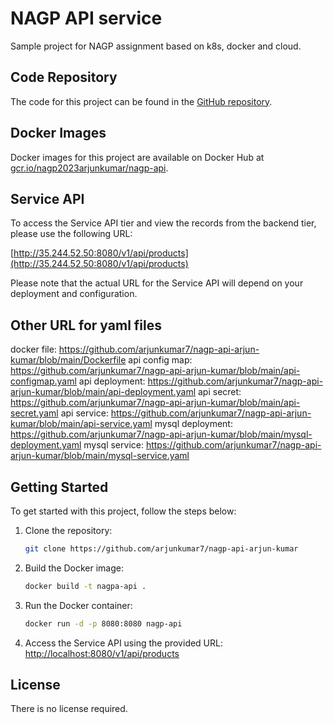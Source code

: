 # NAGP API service

Sample project for NAGP assignment based on k8s, docker and cloud.

## Code Repository

The code for this project can be found in the [GitHub repository](https://github.com/arjunkumar7/nagp-api-arjun-kumar).

## Docker Images

Docker images for this project are available on Docker Hub at [gcr.io/nagp2023arjunkumar/nagp-api](https://gcr.io/nagp2023arjunkumar/nagp-api).

## Service API

To access the Service API tier and view the records from the backend tier, please use the following URL:

[http://35.244.52.50:8080/v1/api/products](http://35.244.52.50:8080/v1/api/products)

Please note that the actual URL for the Service API will depend on your deployment and configuration.

## Other URL for yaml files
docker file:
https://github.com/arjunkumar7/nagp-api-arjun-kumar/blob/main/Dockerfile
api config map:
https://github.com/arjunkumar7/nagp-api-arjun-kumar/blob/main/api-configmap.yaml
api deployment:
https://github.com/arjunkumar7/nagp-api-arjun-kumar/blob/main/api-deployment.yaml
api secret:
https://github.com/arjunkumar7/nagp-api-arjun-kumar/blob/main/api-secret.yaml
api service:
https://github.com/arjunkumar7/nagp-api-arjun-kumar/blob/main/api-service.yaml
mysql deployment:
https://github.com/arjunkumar7/nagp-api-arjun-kumar/blob/main/mysql-deployment.yaml
mysql service:
https://github.com/arjunkumar7/nagp-api-arjun-kumar/blob/main/mysql-service.yaml

## Getting Started

To get started with this project, follow the steps below:

1. Clone the repository:
   ```bash
   git clone https://github.com/arjunkumar7/nagp-api-arjun-kumar
   ```

2. Build the Docker image:
   ```bash
   docker build -t nagpa-api .
   ```

3. Run the Docker container:
   ```bash
   docker run -d -p 8080:8080 nagp-api
   ```

4. Access the Service API using the provided URL:
   [http://localhost:8080/v1/api/products](http://localhost:8080/v1/api/products)

## License

There is no license required. 